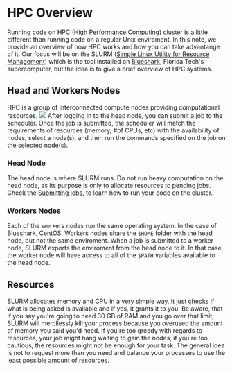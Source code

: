 # HPC Overview
Running code on HPC ([High Performance Computing](https://en.wikipedia.org/wiki/HPC)) cluster is a little different than running code on a regular Unix enviroment. In this note, we provide an overview of how HPC works and how you can take advantange of it. Our focus will be on the SLURM ([Simple Linux Utility for Resource Management](https://en.wikipedia.org/wiki/Slurm_Workload_Manager)) which is the tool installed on [Blueshark](https://it.fit.edu/computing/blueshark-supercomputer-hpc/), Florida Tech's supercomputer, but the idea is to give a brief overview of HPC systems.

## Head and Workers Nodes
HPC is a group of interconnected compute nodes providing computational resources. <img src="https://portal.tacc.utexas.edu/documents/10157/1181317/Login+and+compute+nodes/dd6fa98c-1695-4e62-8b7b-66f0c83ceba3">
After logging in to the head node, you can submit a job to the scheduler. Once the job is submitted, the scheduler will match the requirements of resources (memory, #of CPUs, etc) with the availability of nodes, select a node(s), and then run the commands specified on the job on the selected node(s).

### Head Node
The head node is where SLURM runs. Do not run heavy computation on the head node, as its purpose is only to allocate resources to pending jobs. Check the [Submitting jobs](jobs.md), to learn how to run your code on the cluster.

### Workers Nodes
Each of the workers nodes run the same operating system. In the case of Blueshark, CentOS. Workers nodes share the `$HOME` folder with the head node, but not the same enviroment. When a job is submitted to a worker node, SLURM exports the enviroment from the head node to it. In that case, the worker node will have access to all of the `$PATH` variables available to the head node.

## Resources
SLURM allocates memory and CPU in a very simple way, it just checks if what is being asked is available and if yes, it grants it to you. Be aware, that if you say you're going to need 30 GB of RAM and you go over that limit, SLURM will mercilessly kill your process because you overused the amount of memory you said you'd need. If you're too greedy with regards to resources, your job might hang waiting to gain the nodes, if you're too cautious, the resources might not be enough for your task. The general idea is not to request more than you need and balance your processes to use the least possible amount of resources.
